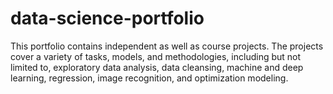 # data-science-portfolio

This portfolio contains independent as well as course projects. The projects cover a variety of tasks, models, and methodologies, including but not limited to, exploratory data analysis, data cleansing, machine and deep learning, regression, image recognition, and optimization modeling. 
